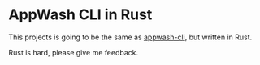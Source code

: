 # AppWash CLI in Rust

This projects is going to be the same as [appwash-cli](https://github.com/omfj/appwash-cli), but written in Rust.

Rust is hard, please give me feedback.